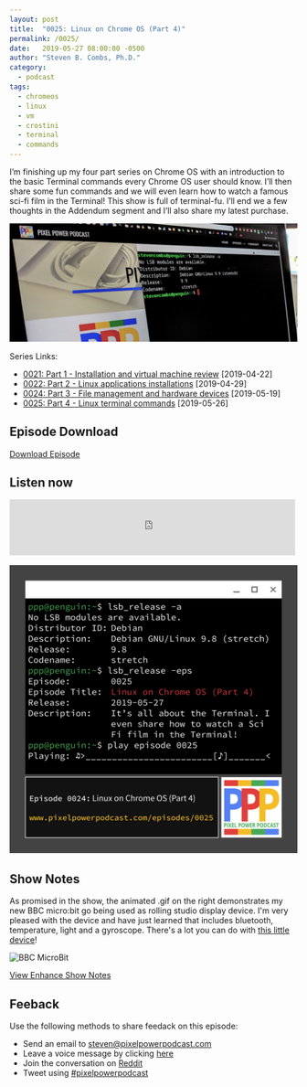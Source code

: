 ```yaml
---
layout: post
title:  "0025: Linux on Chrome OS (Part 4)"
permalink: /0025/
date:   2019-05-27 08:00:00 -0500
author: "Steven B. Combs, Ph.D."
category:
  - podcast
tags:
  - chromeos
  - linux
  - vm
  - crostini
  - terminal
  - commands
---
```


I’m finishing up my four part series on Chrome OS with an introduction to the basic Terminal commands every Chrome OS user should know. I’ll then share some fun commands and we will even learn how to watch a famous sci-fi film in the Terminal! This show is full of terminal-fu. I’ll end we a few thoughts in the Addendum segment and I’ll also share my latest purchase.

![image](/images/posts/2019-05-27-linux-on-chrome-os/crostini-on-pixelbook.jpg)

Series Links:

- [0021: Part 1 - Installation and virtual machine review](/021) [2019-04-22]
- [0022: Part 2 - Linux applications installations](/0022) [2019-04-29]
- [0024: Part 3 - File management and hardware devices](/0024) [2019-05-19]
- [0025: Part 4 - Linux terminal commands](/0025) [2019-05-26]

## Episode Download

[Download Episode](https://s3-us-west-2.amazonaws.com/anchor-audio-bank/staging/2019-12-19/7a2f0a600e166303fb514497c79757bf.m4a)

## Listen now

<p><iframe src="https://anchor.fm/pixelpowerpodcast/embed/episodes/0025-Linux-on-Chrome-OS-Part-4-e45m20" height="98px" width="500px" frameborder="0" scrolling="no"></iframe></p>

![Episode Album Art](/images/album-art/2019/0025.png)

## Show Notes

As promised in the show, the animated .gif on the right demonstrates my new BBC micro:bit go being used as rolling studio display device. I'm very pleased with the device and have just learned that includes bluetooth, temperature, light and a gyroscope. There's a lot you can do with [this little device](https://amzn.to/2QfTmqU)!

![BBC MicroBit](/images/posts/2019-05-27-linux-on-chrome-os/bbc-microbit.gif)

[View Enhance Show Notes](https://docs.google.com/document/d/1_6VOA8tSHkb9wu7xyomtnLp27-WdDPNMZf7T6MXlpy0/edit?usp=sharing)

## Feeback

Use the following methods to share feedack on this episode:

* Send an email to <steven@pixelpowerpodcast.com>
* Leave a voice message by clicking [here](https://anchor.fm/pixelpowerpodcast/message)
* Join the conversation on [Reddit](https://www.reddit.com/r/pixelpowerpodcast/)
* Tweet using [#pixelpowerpodcast](https://twitter.com/search?q=%23pixelpowerpodcast&src=typed_query)

